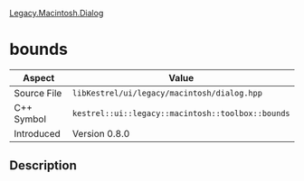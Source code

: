 [Legacy.Macintosh.Dialog](index.md)
# bounds
| Aspect | Value |
| --- | --- |
| Source File | `libKestrel/ui/legacy/macintosh/dialog.hpp` |
| C++ Symbol | `kestrel::ui::legacy::macintosh::toolbox::bounds` |
| Introduced | Version 0.8.0 |
## Description
